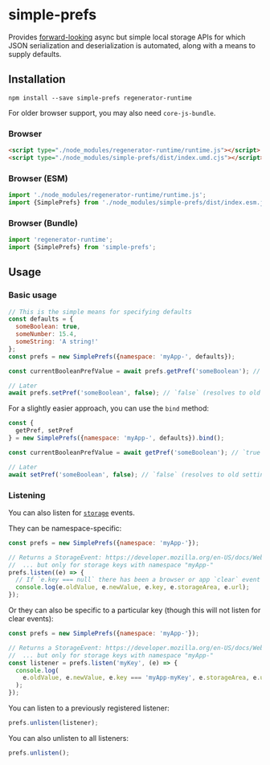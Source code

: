 # simple-prefs

Provides [forward-looking](https://github.com/domenic/async-local-storage)
async but simple local storage APIs for which JSON serialization and
deserialization is automated, along with a means to supply defaults.

## Installation

```shell
npm install --save simple-prefs regenerator-runtime
```

For older browser support, you may also need `core-js-bundle`.

### Browser

```html
<script type="./node_modules/regenerator-runtime/runtime.js"></script>
<script type="./node_modules/simple-prefs/dist/index.umd.cjs"></script>
```

### Browser (ESM)

```js
import './node_modules/regenerator-runtime/runtime.js';
import {SimplePrefs} from './node_modules/simple-prefs/dist/index.esm.js';
```

### Browser (Bundle)

```js
import 'regenerator-runtime';
import {SimplePrefs} from 'simple-prefs';
```

## Usage

### Basic usage

```js
// This is the simple means for specifying defaults
const defaults = {
  someBoolean: true,
  someNumber: 15.4,
  someString: 'A string!'
};
const prefs = new SimplePrefs({namespace: 'myApp-', defaults});

const currentBooleanPrefValue = await prefs.getPref('someBoolean'); // `true`

// Later
await prefs.setPref('someBoolean', false); // `false` (resolves to old setting)
```

For a slightly easier approach, you can use the `bind` method:

```js
const {
  getPref, setPref
} = new SimplePrefs({namespace: 'myApp-', defaults}).bind();

const currentBooleanPrefValue = await getPref('someBoolean'); // `true`

// Later
await setPref('someBoolean', false); // `false` (resolves to old setting)
```

### Listening

You can also listen for [`storage`](https://developer.mozilla.org/en-US/docs/Web/API/Window/storage_event)
events.

They can be namespace-specific:

```js
const prefs = new SimplePrefs({namespace: 'myApp-'});

// Returns a StorageEvent: https://developer.mozilla.org/en-US/docs/Web/API/StorageEvent
//  ... but only for storage keys with namespace "myApp-"
prefs.listen((e) => {
  // If `e.key === null` there has been a browser or app `clear` event
  console.log(e.oldValue, e.newValue, e.key, e.storageArea, e.url);
});
```

Or they can also be specific to a particular key (though this will not listen
for clear events):

```js
const prefs = new SimplePrefs({namespace: 'myApp-'});

// Returns a StorageEvent: https://developer.mozilla.org/en-US/docs/Web/API/StorageEvent
//  ... but only for storage keys with namespace "myApp-"
const listener = prefs.listen('myKey', (e) => {
  console.log(
    e.oldValue, e.newValue, e.key === 'myApp-myKey', e.storageArea, e.url
  );
});
```

You can listen to a previously registered listener:

```js
prefs.unlisten(listener);
```

You can also unlisten to all listeners:

```js
prefs.unlisten();
```
